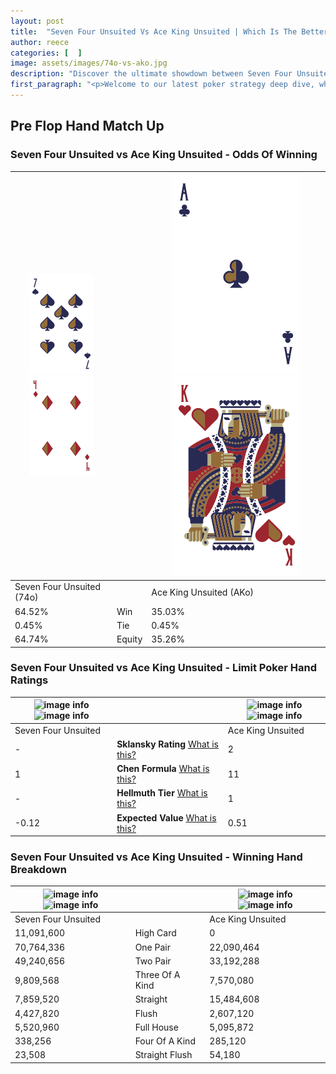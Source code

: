 ```yaml
---
layout: post
title:  "Seven Four Unsuited Vs Ace King Unsuited | Which Is The Better Hand In Poker? A Complete Guide"
author: reece
categories: [  ]
image: assets/images/74o-vs-ako.jpg
description: "Discover the ultimate showdown between Seven Four Unsuited and Ace King Unsuited in poker! Uncover the odds, strategies, and scenarios where one hand triumphs over the other. Get ready to up your poker game with this thrilling analysis."
first_paragraph: "<p>Welcome to our latest poker strategy deep dive, where we're pitting two distinct hands against each other in a high-stakes showdown: Seven Four Unsuited vs Ace King Unsuited.</p><p>In the dynamic world of poker, every decision counts, and knowing which hand holds the upper hand is key to your success at the table.</p><p>In this article, we'll dissect these two hands, explore the scenarios where one dominates the other, and equip you with the knowledge to make strategic choices that can tip the odds in your favor.</p><p>Get ready to unravel the intriguing dynamics of these poker hands and elevate your game to new heights.</p>"
---
```




[comment]: # (sp0)

## Pre Flop Hand Match Up

<div class="table hand-ratings" markdown="1"> 



### Seven Four Unsuited vs Ace King Unsuited - Odds Of Winning


    
| ![image info](assets/images/hand1/7.png) ![image info](assets/images/hand1/4o.png) |  | ![image info](assets/images/hand2/a.png) ![image info](assets/images/hand2/ko.png) |
| -------- | -------- | -------- |
| Seven Four Unsuited (74o) |  | Ace King Unsuited (AKo) |
| 64.52% | Win | 35.03% |
| 0.45% | Tie | 0.45% |
| 64.74% | Equity | 35.26% |




[comment]: # (sp1)



### Seven Four Unsuited vs Ace King Unsuited - Limit Poker Hand Ratings


    
| ![image info](https://www.riverpairs.com/assets/images/hand1/7.png) ![image info](https://www.riverpairs.com/assets/images/hand1/4o.png) |  | ![image info](https://www.riverpairs.com/assets/images/hand2/a.png) ![image info](https://www.riverpairs.com/assets/images/hand2/ko.png) |
| -------- | -------- | -------- |
| Seven Four Unsuited |  | Ace King Unsuited |
| - | **Sklansky Rating** [What is this?](/sklansky-rating-explained) | 2 |
| 1 | **Chen Formula** [What is this?](/chen-formula-explained) | 11 |
| - | **Hellmuth Tier** [What is this?](/Hellmuth-tier-explained) | 1 |
| -0.12 | **Expected Value** [What is this?](/expected-value-explained) | 0.51 |




[comment]: # (sp2)



### Seven Four Unsuited vs Ace King Unsuited - Winning Hand Breakdown


    
| ![image info](https://www.riverpairs.com/assets/images/hand1/7.png) ![image info](https://www.riverpairs.com/assets/images/hand1/4o.png) |  | ![image info](https://www.riverpairs.com/assets/images/hand2/a.png) ![image info](https://www.riverpairs.com/assets/images/hand2/ko.png) |
| -------- | -------- | -------- |
| Seven Four Unsuited |  | Ace King Unsuited |
| 11,091,600 | High Card | 0 |
| 70,764,336 | One Pair | 22,090,464 |
| 49,240,656 | Two Pair | 33,192,288 |
| 9,809,568 | Three Of A Kind | 7,570,080 |
| 7,859,520 | Straight | 15,484,608 |
| 4,427,820 | Flush | 2,607,120 |
| 5,520,960 | Full House | 5,095,872 |
| 338,256 | Four Of A Kind | 285,120 |
| 23,508 | Straight Flush | 54,180 |




[comment]: # (sp3)



</div>

[comment]: # (sp4)



[comment]: # (sp5)

